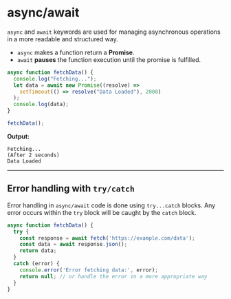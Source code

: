 # async/await

`async` and `await` keywords are used for managing asynchronous operations in a more readable and structured way. 

- `async` makes a function return a **Promise**.  
- `await` **pauses** the function execution until the promise is fulfilled.  

```js
async function fetchData() {
  console.log("Fetching...");
  let data = await new Promise((resolve) =>
    setTimeout(() => resolve("Data Loaded"), 2000)
  );
  console.log(data);
}

fetchData();
```

**Output:**
```
Fetching...
(After 2 seconds)
Data Loaded
```

---

## Error handling with `try/catch`

Error handling in `async/await` code is done using `try...catch` blocks. Any error occurs within the `try` block will be caught by the `catch` block. 

```js
async function fetchData() {
  try {
    const response = await fetch('https://example.com/data');
    const data = await response.json();
    return data;
  }
  catch (error) {
    console.error('Error fetching data:', error);
    return null; // or handle the error in a more appropriate way
  }
}
```